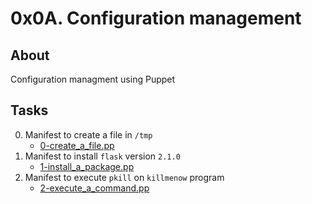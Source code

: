 # 0x0A. Configuration management

## About
Configuration managment using Puppet

## Tasks
0. Manifest to create a file in `/tmp`
	* [0-create_a_file.pp](0-create_a_file.pp)
1. Manifest to install `flask` version `2.1.0`
	* [1-install_a_package.pp](1-install_a_package.pp)
2. Manifest to execute `pkill` on `killmenow` program
	* [2-execute_a_command.pp](2-execute_a_command.pp)
